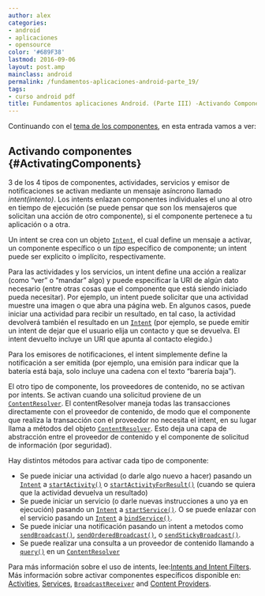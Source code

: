 ```yaml
---
author: alex
categories:
- android
- aplicaciones
- opensource
color: '#689F38'
lastmod: 2016-09-06
layout: post.amp
mainclass: android
permalink: /fundamentos-aplicaciones-android-parte_19/
tags:
- curso android pdf
title: Fundamentos aplicaciones Android. (Parte III) -Activando Componentes
---
```


Continuando con el [tema de los componentes][1], en esta entrada vamos a ver:



## Activando componentes {#ActivatingComponents}

3 de los 4 tipos de componentes, actividades, servicios y emisor de notificaciones se activan mediante un mensaje asíncrono llamado *intent(intento)*. Los intents enlazan componentes individuales el uno al otro en tiempo de ejecución (se puede pensar que son los mensajeros que solicitan una acción de otro componente), si el componente pertenece a tu aplicación o a otra.

<!--more-->

Un intent se crea con un objeto <a href="http://developer.android.com/reference/android/content/Intent.html">`Intent`</a>, el cual define un mensaje a activar, un componente específico o un *tipo* específico de componente; un intent puede ser explicito o implícito, respectivamente.

Para las actividades y los servicios, un intent define una acción a realizar (como &#8220;ver&#8221; o &#8220;mandar&#8221; algo) y puede especificar la URI de algún dato necesario (entre otras cosas que el componente que está siendo iniciado pueda necesitar). Por ejemplo, un intent puede solicitar que una actividad muestre una imagen o que abra una página web. En algunos casos, puede iniciar una actividad para recibir un resultado, en tal caso, la actividad devolverá también el resultado en un <a href="http://developer.android.com/reference/android/content/Intent.html">`Intent`</a> (por ejemplo, se puede emitir un intent de dejar que el usuario elija un contacto y que se devuelva. El intent devuelto incluye un URI que apunta al contacto elegido.)

Para los emisores de notificaciones, el intent simplemente define la notificación a ser emitida (por ejemplo, una emisión para indicar que la batería está baja, solo incluye una cadena con el texto &#8220;barería baja&#8221;).

El otro tipo de componente, los proveedores de contenido, no se activan por intents. Se activan cuando una solicitud proviene de un <a href="http://developer.android.com/reference/android/content/ContentResolver.html">`ContentResolver`</a>.  El contentResolver maneja todas las transacciones directamente con el proveedor de contenido, de modo que el componente que realiza la transacción con el proveedor no necesita el intent, en su lugar llama a métodos del objeto <a href="http://developer.android.com/reference/android/content/ContentResolver.html">`ContentResolver`</a>. Esto deja una capa de abstracción entre el proveedor de contenido y el componente de solicitud de información (por seguridad).

Hay distintos métodos para activar cada tipo de componente:

* Se puede iniciar una actividad (o darle algo nuevo a hacer) pasando un <a href="http://developer.android.com/reference/android/content/Intent.html">`Intent`</a> a <a href="http://developer.android.com/reference/android/content/Context.html#startActivity(android.content.Intent)">`startActivity()`</a> o <a href="http://developer.android.com/reference/android/app/Activity.html#startActivityForResult(android.content.Intent, int)">`startActivityForResult()`</a> (cuando se quiera que la actividad devuelva un resultado)
* Se puede iniciar un servicio (o darle nuevas instrucciones a uno ya en ejecución) pasando un <a href="http://developer.android.com/reference/android/content/Intent.html">`Intent`</a> a <a href="http://developer.android.com/reference/android/content/Context.html#startService(android.content.Intent)">`startService()`</a>. O se puede enlazar con el servicio pasando un <a href="http://developer.android.com/reference/android/content/Intent.html">`Intent`</a> a <a href="http://developer.android.com/reference/android/content/Context.html#bindService(android.content.Intent, android.content.ServiceConnection, int)">`bindService()`</a>.
* Se puede iniciar una notificación pasando un intent a metodos como <a href="http://developer.android.com/reference/android/content/Context.html#sendBroadcast(android.content.Intent)">`sendBroadcast()`</a>, <a href="http://developer.android.com/reference/android/content/Context.html#sendOrderedBroadcast(android.content.Intent, java.lang.String)">`sendOrderedBroadcast()`</a>, o <a href="http://developer.android.com/reference/android/content/Context.html#sendStickyBroadcast(android.content.Intent)">`sendStickyBroadcast()`</a>.
* Se puede realizar una consulta a un proveedor de contenido llamando a <a href="http://developer.android.com/reference/android/content/ContentProvider.html#query(android.net.Uri, java.lang.String[], java.lang.String, java.lang.String[], java.lang.String)">`query()`</a> en un <a href="http://developer.android.com/reference/android/content/ContentResolver.html">`ContentResolver`</a>

Para más información sobre el uso de intents, lee:[Intents and Intent Filters][2]. Más información sobre activar componentes específicos disponible en: [Activities][3], [Services][4], <a href="http://developer.android.com/reference/android/content/BroadcastReceiver.html">`BroadcastReceiver`</a> and [Content Providers][5].

 [1]: https://elbauldelprogramador.com/fundamentos-aplicaciones-android-parte_18/
 [2]: http://developer.android.com/guide/topics/intents/intents-filters.html
 [3]: http://developer.android.com/guide/topics/fundamentals/activities.html
 [4]: http://developer.android.com/guide/topics/fundamentals/services.html
 [5]: http://developer.android.com/guide/topics/providers/content-providers.html